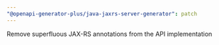 ```yaml
---
"@openapi-generator-plus/java-jaxrs-server-generator": patch
---
```


Remove superfluous JAX-RS annotations from the API implementation
